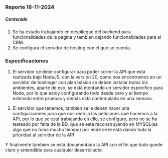 ### Reporte 16-11-2024

##### Contenido

1. Se ha estado trabajando en despliegue del backend para funcionalidades de la pagina y tambien dejando funcionalidades para el CRM.
2. Se configura el servidor de hosting con el que se cuenta.

### Especificaciones

1. El servidor se debe configurar para poder correr la API que está realizada bajo NodeJS, con la version 20, como nos encontramos en un servidor de hostinger con plan básico se deben instalar todos los ambientes, aparte de eso, se está montando un servidor especifico para Node, por lo que estoy configurando todo desde cero y el tiempo estimado entre pruebas y demás esta contemplado en una semana.

2. El servidor que tenemos, tambien se le deben hacer una configuraciones para que nos redirija las peticiones que hacemos a la API, por lo que se está trabajando en ello, se configuro, pero no se ha testeado por falta de la BD, que se está reconstruyendo en MYSQL(es algo que no toma mucho tiempo) por ende se le está dando toda la prioridad al servidor de la API

Y finalmente tambien se está documentado la API con el fin que todo quede claro y entendible para cualquier desarrollador.